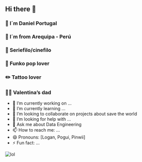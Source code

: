 ## Hi there 🚀 

### 🚀  I´m Daniel Portugal
### 🌋  I´m from Arequipa - Perú
### 🍿  Seriefilo/cinefilo
### 🤖  Funko pop lover
### ✏️  Tattoo lover
### 👧🏻  Valentina’s dad


- 🔭 I’m currently working on ...
- 🌱 I’m currently learning ...
- 👯 I’m looking to collaborate on projects about save the world
- 🤔 I’m looking for help with ...
- 💬 Ask me about Data Engineering 
- 📫 How to reach me: ...
- 😄 Pronouns: [Logan, Pogui, Pinwii]
- ⚡ Fun fact: ...

![lol](https://user-images.githubusercontent.com/7544049/102917172-b931fc80-4452-11eb-9840-108edd261e7c.jpg)



